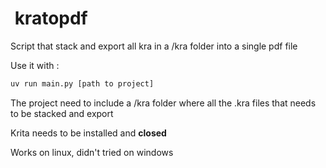 #  kratopdf

Script that stack and export all kra in a /kra folder into a single pdf file

Use it with :

```py
uv run main.py [path to project]
```

The project need to include a /kra folder where all the .kra files that needs to be stacked and export

Krita needs to be installed and **closed**

Works on linux, didn't tried on windows
